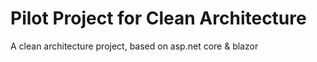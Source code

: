 # Pilot Project for Clean Architecture
A clean architecture project, based on  asp.net core &amp; blazor 
